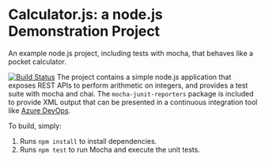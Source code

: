 Calculator.js: a node.js Demonstration Project
==============================================
An example node.js project, including tests with mocha, that behaves like
a pocket calculator.

[![Build Status](https://dev.azure.com/anuchakravarthi/Integrating%20External%20Source%20Control%20with%20Azure%20Pipelines/_apis/build/status/PriyaaBathu.calculator?branchName=addition-cleanup)](https://dev.azure.com/anuchakravarthi/Integrating%20External%20Source%20Control%20with%20Azure%20Pipelines/_build/latest?definitionId=15&branchName=addition-cleanup)
The project contains a simple node.js application that exposes REST APIs
to perform arithmetic on integers, and provides a test suite with mocha
and chai.  The `mocha-junit-reporters` package is included to provide XML
output that can be presented in a continuous integration tool like
[Azure DevOps](https://azure.com/devops).

To build, simply:

1. Runs `npm install` to install dependencies.
2. Runs `npm test` to run Mocha and execute the unit tests.

